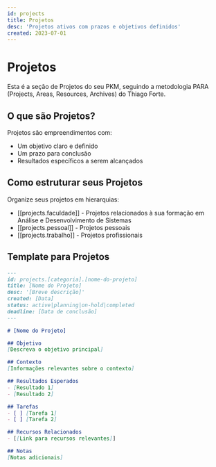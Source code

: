```yaml
---
id: projects
title: Projetos
desc: 'Projetos ativos com prazos e objetivos definidos'
created: 2023-07-01
---
```


# Projetos

Esta é a seção de Projetos do seu PKM, seguindo a metodologia PARA (Projects, Areas, Resources, Archives) do Thiago Forte.

## O que são Projetos?

Projetos são empreendimentos com:
- Um objetivo claro e definido
- Um prazo para conclusão
- Resultados específicos a serem alcançados

## Como estruturar seus Projetos

Organize seus projetos em hierarquias:

- [[projects.faculdade]] - Projetos relacionados à sua formação em Análise e Desenvolvimento de Sistemas
- [[projects.pessoal]] - Projetos pessoais
- [[projects.trabalho]] - Projetos profissionais

## Template para Projetos

```markdown
---
id: projects.[categoria].[nome-do-projeto]
title: [Nome do Projeto]
desc: '[Breve descrição]'
created: [Data]
status: active|planning|on-hold|completed
deadline: [Data de conclusão]
---

# [Nome do Projeto]

## Objetivo
[Descreva o objetivo principal]

## Contexto
[Informações relevantes sobre o contexto]

## Resultados Esperados
- [Resultado 1]
- [Resultado 2]

## Tarefas
- [ ] [Tarefa 1]
- [ ] [Tarefa 2]

## Recursos Relacionados
- [[Link para recursos relevantes]]

## Notas
[Notas adicionais]
```
